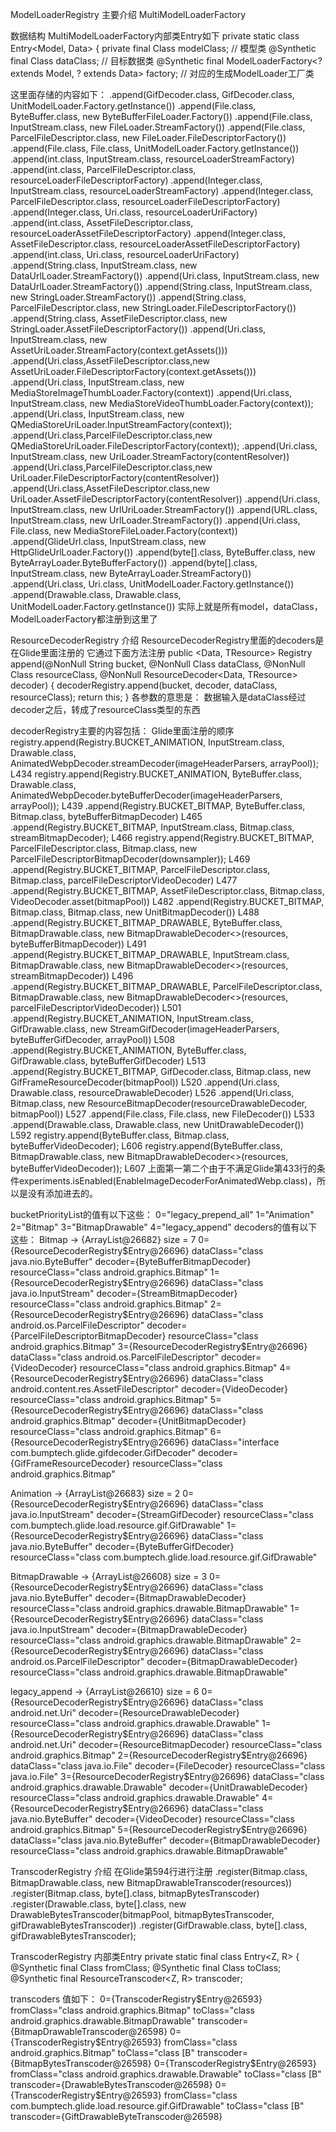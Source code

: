 
ModelLoaderRegistry 主要介绍
MultiModelLoaderFactory 

数据结构
MultiModelLoaderFactory内部类Entry如下
private static class Entry<Model, Data> {
private final Class<Model> modelClass; // 模型类
@Synthetic final Class<Data> dataClass; // 目标数据类
@Synthetic final ModelLoaderFactory<? extends Model, ? extends Data> factory; // 对应的生成ModelLoader工厂类

这里面存储的内容如下：
.append(GifDecoder.class, GifDecoder.class, UnitModelLoader.Factory.<GifDecoder>getInstance())
.append(File.class, ByteBuffer.class, new ByteBufferFileLoader.Factory())
.append(File.class, InputStream.class, new FileLoader.StreamFactory())
.append(File.class, ParcelFileDescriptor.class, new FileLoader.FileDescriptorFactory())
.append(File.class, File.class, UnitModelLoader.Factory.<File>getInstance())
.append(int.class, InputStream.class, resourceLoaderStreamFactory)
.append(int.class, ParcelFileDescriptor.class, resourceLoaderFileDescriptorFactory)
.append(Integer.class, InputStream.class, resourceLoaderStreamFactory)
.append(Integer.class, ParcelFileDescriptor.class, resourceLoaderFileDescriptorFactory)
.append(Integer.class, Uri.class, resourceLoaderUriFactory)
.append(int.class, AssetFileDescriptor.class, resourceLoaderAssetFileDescriptorFactory)
.append(Integer.class, AssetFileDescriptor.class, resourceLoaderAssetFileDescriptorFactory)
.append(int.class, Uri.class, resourceLoaderUriFactory)
.append(String.class, InputStream.class, new DataUrlLoader.StreamFactory<String>())
.append(Uri.class, InputStream.class, new DataUrlLoader.StreamFactory<Uri>())
.append(String.class, InputStream.class, new StringLoader.StreamFactory())
.append(String.class, ParcelFileDescriptor.class, new StringLoader.FileDescriptorFactory())
.append(String.class, AssetFileDescriptor.class, new StringLoader.AssetFileDescriptorFactory())
.append(Uri.class, InputStream.class, new AssetUriLoader.StreamFactory(context.getAssets()))
.append(Uri.class,AssetFileDescriptor.class,new AssetUriLoader.FileDescriptorFactory(context.getAssets()))
.append(Uri.class, InputStream.class, new MediaStoreImageThumbLoader.Factory(context))
.append(Uri.class, InputStream.class, new MediaStoreVideoThumbLoader.Factory(context));
.append(Uri.class, InputStream.class, new QMediaStoreUriLoader.InputStreamFactory(context));
.append(Uri.class,ParcelFileDescriptor.class,new QMediaStoreUriLoader.FileDescriptorFactory(context));
.append(Uri.class, InputStream.class, new UriLoader.StreamFactory(contentResolver))
.append(Uri.class,ParcelFileDescriptor.class,new UriLoader.FileDescriptorFactory(contentResolver))
.append(Uri.class,AssetFileDescriptor.class,new UriLoader.AssetFileDescriptorFactory(contentResolver))
.append(Uri.class, InputStream.class, new UrlUriLoader.StreamFactory())
.append(URL.class, InputStream.class, new UrlLoader.StreamFactory())
.append(Uri.class, File.class, new MediaStoreFileLoader.Factory(context))
.append(GlideUrl.class, InputStream.class, new HttpGlideUrlLoader.Factory())
.append(byte[].class, ByteBuffer.class, new ByteArrayLoader.ByteBufferFactory())
.append(byte[].class, InputStream.class, new ByteArrayLoader.StreamFactory())
.append(Uri.class, Uri.class, UnitModelLoader.Factory.<Uri>getInstance())
.append(Drawable.class, Drawable.class, UnitModelLoader.Factory.<Drawable>getInstance())
实际上就是所有model，dataClass，ModelLoaderFactory都注册到这里了

ResourceDecoderRegistry 介绍
ResourceDecoderRegistry里面的decoders是在Glide里面注册的
它通过下面方法注册
public <Data, TResource> Registry append(@NonNull String bucket,
@NonNull Class<Data> dataClass, @NonNull Class<TResource> resourceClass,
@NonNull ResourceDecoder<Data, TResource> decoder) { 
    decoderRegistry.append(bucket, decoder, dataClass, resourceClass);
    return this;
}
各参数的意思是：
数据输入是dataClass经过decoder之后，转成了resourceClass类型的东西

decoderRegistry主要的内容包括：
Glide里面注册的顺序
registry.append(Registry.BUCKET_ANIMATION, InputStream.class, Drawable.class, AnimatedWebpDecoder.streamDecoder(imageHeaderParsers, arrayPool)); L434
registry.append(Registry.BUCKET_ANIMATION, ByteBuffer.class, Drawable.class, AnimatedWebpDecoder.byteBufferDecoder(imageHeaderParsers, arrayPool)); L439
.append(Registry.BUCKET_BITMAP, ByteBuffer.class, Bitmap.class, byteBufferBitmapDecoder) L465
.append(Registry.BUCKET_BITMAP, InputStream.class, Bitmap.class, streamBitmapDecoder); L466
registry.append(Registry.BUCKET_BITMAP, ParcelFileDescriptor.class, Bitmap.class, new ParcelFileDescriptorBitmapDecoder(downsampler)); L469
.append(Registry.BUCKET_BITMAP, ParcelFileDescriptor.class, Bitmap.class, parcelFileDescriptorVideoDecoder) L477
.append(Registry.BUCKET_BITMAP, AssetFileDescriptor.class, Bitmap.class, VideoDecoder.asset(bitmapPool)) L482
.append(Registry.BUCKET_BITMAP, Bitmap.class, Bitmap.class, new UnitBitmapDecoder()) L488
.append(Registry.BUCKET_BITMAP_DRAWABLE, ByteBuffer.class, BitmapDrawable.class, new BitmapDrawableDecoder<>(resources, byteBufferBitmapDecoder)) L491
.append(Registry.BUCKET_BITMAP_DRAWABLE, InputStream.class, BitmapDrawable.class, new BitmapDrawableDecoder<>(resources, streamBitmapDecoder)) L496
.append(Registry.BUCKET_BITMAP_DRAWABLE, ParcelFileDescriptor.class, BitmapDrawable.class, new BitmapDrawableDecoder<>(resources, parcelFileDescriptorVideoDecoder)) L501
.append(Registry.BUCKET_ANIMATION, InputStream.class, GifDrawable.class, new StreamGifDecoder(imageHeaderParsers, byteBufferGifDecoder, arrayPool)) L508
.append(Registry.BUCKET_ANIMATION, ByteBuffer.class, GifDrawable.class, byteBufferGifDecoder) L513
.append(Registry.BUCKET_BITMAP, GifDecoder.class, Bitmap.class, new GifFrameResourceDecoder(bitmapPool)) L520
.append(Uri.class, Drawable.class, resourceDrawableDecoder) L526
.append(Uri.class, Bitmap.class, new ResourceBitmapDecoder(resourceDrawableDecoder, bitmapPool)) L527
.append(File.class, File.class, new FileDecoder()) L533
.append(Drawable.class, Drawable.class, new UnitDrawableDecoder()) L592
registry.append(ByteBuffer.class, Bitmap.class, byteBufferVideoDecoder); L606
registry.append(ByteBuffer.class, BitmapDrawable.class, new BitmapDrawableDecoder<>(resources, byteBufferVideoDecoder)); L607
上面第一第二个由于不满足Glide第433行的条件experiments.isEnabled(EnableImageDecoderForAnimatedWebp.class)，所以是没有添加进去的。

bucketPriorityList的值有以下这些：
0="legacy_prepend_all"
1="Animation"
2="Bitmap"
3="BitmapDrawable"
4="legacy_append"
decoders的值有以下这些：
Bitmap -> {ArrayList@26682}  size = 7
    0={ResourceDecoderRegistry$Entry@26696}
        dataClass="class java.nio.ByteBuffer"
        decoder={ByteBufferBitmapDecoder}
        resourceClass="class android.graphics.Bitmap"
    1={ResourceDecoderRegistry$Entry@26696}
        dataClass="class java.io.InputStream"
        decoder={StreamBitmapDecoder}
        resourceClass="class android.graphics.Bitmap"
    2={ResourceDecoderRegistry$Entry@26696}
        dataClass="class android.os.ParcelFileDescriptor"
        decoder={ParcelFileDescriptorBitmapDecoder}
        resourceClass="class android.graphics.Bitmap"
    3={ResourceDecoderRegistry$Entry@26696}
        dataClass="class android.os.ParcelFileDescriptor"
        decoder={VideoDecoder}
        resourceClass="class android.graphics.Bitmap"
    4={ResourceDecoderRegistry$Entry@26696}
        dataClass="class android.content.res.AssetFileDescriptor"
        decoder={VideoDecoder}
        resourceClass="class android.graphics.Bitmap"
    5={ResourceDecoderRegistry$Entry@26696}
        dataClass="class android.graphics.Bitmap"
        decoder={UnitBitmapDecoder}
        resourceClass="class android.graphics.Bitmap"
    6={ResourceDecoderRegistry$Entry@26696}
        dataClass="interface com.bumptech.glide.gifdecoder.GifDecoder"
        decoder={GifFrameResourceDecoder}
        resourceClass="class android.graphics.Bitmap"

Animation -> {ArrayList@26683}  size = 2
    0={ResourceDecoderRegistry$Entry@26696}
        dataClass="class java.io.InputStream"
        decoder={StreamGifDecoder}
        resourceClass="class com.bumptech.glide.load.resource.gif.GifDrawable"
    1={ResourceDecoderRegistry$Entry@26696}
        dataClass="class java.nio.ByteBuffer"
        decoder={ByteBufferGifDecoder}
        resourceClass="class com.bumptech.glide.load.resource.gif.GifDrawable"

BitmapDrawable -> {ArrayList@26608}  size = 3
    0={ResourceDecoderRegistry$Entry@26696}
        dataClass="class java.nio.ByteBuffer"
        decoder={BitmapDrawableDecoder}
        resourceClass="class android.graphics.drawable.BitmapDrawable"
    1={ResourceDecoderRegistry$Entry@26696}
        dataClass="class java.io.InputStream"
        decoder={BitmapDrawableDecoder}
        resourceClass="class android.graphics.drawable.BitmapDrawable"
    2={ResourceDecoderRegistry$Entry@26696}
        dataClass="class android.os.ParcelFileDescriptor"
        decoder={BitmapDrawableDecoder}
        resourceClass="class android.graphics.drawable.BitmapDrawable"

legacy_append -> {ArrayList@26610}  size = 6
    0={ResourceDecoderRegistry$Entry@26696}
        dataClass="class android.net.Uri"
        decoder={ResourceDrawableDecoder}
        resourceClass="class android.graphics.drawable.Drawable"
    1={ResourceDecoderRegistry$Entry@26696}
        dataClass="class android.net.Uri"
        decoder={ResourceBitmapDecoder}
        resourceClass="class android.graphics.Bitmap"
    2={ResourceDecoderRegistry$Entry@26696}
        dataClass="class java.io.File"
        decoder={FileDecoder}
        resourceClass="class java.io.File"
    3={ResourceDecoderRegistry$Entry@26696}
        dataClass="class android.graphics.drawable.Drawable"
        decoder={UnitDrawableDecoder}
        resourceClass="class android.graphics.drawable.Drawable"
    4={ResourceDecoderRegistry$Entry@26696}
        dataClass="class java.nio.ByteBuffer"
        decoder={VideoDecoder}
        resourceClass="class android.graphics.Bitmap"
    5={ResourceDecoderRegistry$Entry@26696}
        dataClass="class java.nio.ByteBuffer"
        decoder={BitmapDrawableDecoder}
        resourceClass="class android.graphics.drawable.BitmapDrawable"

TranscoderRegistry 介绍
在Glide第594行进行注册
.register(Bitmap.class, BitmapDrawable.class, new BitmapDrawableTranscoder(resources))
.register(Bitmap.class, byte[].class, bitmapBytesTranscoder)
.register(Drawable.class, byte[].class, new DrawableBytesTranscoder(bitmapPool, bitmapBytesTranscoder, gifDrawableBytesTranscoder))
.register(GifDrawable.class, byte[].class, gifDrawableBytesTranscoder);

TranscoderRegistry 内部类Entry
private static final class Entry<Z, R> {
@Synthetic final Class<Z> fromClass;
@Synthetic final Class<R> toClass;
@Synthetic final ResourceTranscoder<Z, R> transcoder;

transcoders 值如下：
0={TranscoderRegistry$Entry@26593}
    fromClass="class android.graphics.Bitmap"
    toClass="class android.graphics.drawable.BitmapDrawable"
    transcoder={BitmapDrawableTranscoder@26598}
0={TranscoderRegistry$Entry@26593}
    fromClass="class android.graphics.Bitmap"
    toClass="class [B"
    transcoder={BitmapBytesTranscoder@26598}
0={TranscoderRegistry$Entry@26593}
    fromClass="class android.graphics.drawable.Drawable"
    toClass="class [B"
    transcoder={DrawableBytesTranscoder@26598}
0={TranscoderRegistry$Entry@26593}
    fromClass="class com.bumptech.glide.load.resource.gif.GifDrawable"
    toClass="class [B"
    transcoder={GiftDrawableByteTranscoder@26598}




































